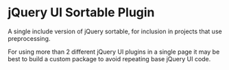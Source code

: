 # jQuery UI Sortable Plugin

A single include version of jQuery sortable, for inclusion in projects that use preprocessing.

For using more than 2 different jQuery UI plugins in a single page it may be best to build a custom package to avoid repeating base jQuery UI code.